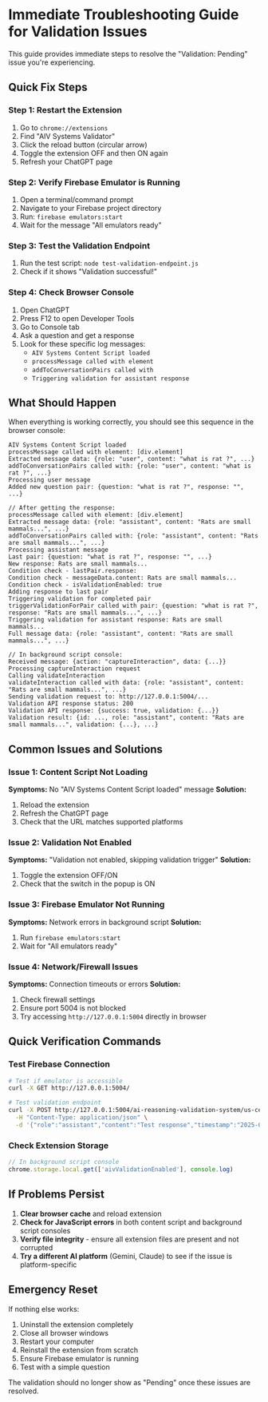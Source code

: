 # Immediate Troubleshooting Guide for Validation Issues

This guide provides immediate steps to resolve the "Validation: Pending" issue you're experiencing.

## Quick Fix Steps

### Step 1: Restart the Extension
1. Go to `chrome://extensions`
2. Find "AIV Systems Validator"
3. Click the reload button (circular arrow)
4. Toggle the extension OFF and then ON again
5. Refresh your ChatGPT page

### Step 2: Verify Firebase Emulator is Running
1. Open a terminal/command prompt
2. Navigate to your Firebase project directory
3. Run: `firebase emulators:start`
4. Wait for the message "All emulators ready"

### Step 3: Test the Validation Endpoint
1. Run the test script: `node test-validation-endpoint.js`
2. Check if it shows "Validation successful!"

### Step 4: Check Browser Console
1. Open ChatGPT
2. Press F12 to open Developer Tools
3. Go to Console tab
4. Ask a question and get a response
5. Look for these specific log messages:
   - `AIV Systems Content Script loaded`
   - `processMessage called with element`
   - `addToConversationPairs called with`
   - `Triggering validation for assistant response`

## What Should Happen

When everything is working correctly, you should see this sequence in the browser console:

```
AIV Systems Content Script loaded
processMessage called with element: [div.element]
Extracted message data: {role: "user", content: "what is rat ?", ...}
addToConversationPairs called with: {role: "user", content: "what is rat ?", ...}
Processing user message
Added new question pair: {question: "what is rat ?", response: "", ...}

// After getting the response:
processMessage called with element: [div.element]
Extracted message data: {role: "assistant", content: "Rats are small mammals...", ...}
addToConversationPairs called with: {role: "assistant", content: "Rats are small mammals...", ...}
Processing assistant message
Last pair: {question: "what is rat ?", response: "", ...}
New response: Rats are small mammals...
Condition check - lastPair.response: 
Condition check - messageData.content: Rats are small mammals...
Condition check - isValidationEnabled: true
Adding response to last pair
Triggering validation for completed pair
triggerValidationForPair called with pair: {question: "what is rat ?", response: "Rats are small mammals...", ...}
Triggering validation for assistant response: Rats are small mammals...
Full message data: {role: "assistant", content: "Rats are small mammals...", ...}

// In background script console:
Received message: {action: "captureInteraction", data: {...}}
Processing captureInteraction request
Calling validateInteraction
validateInteraction called with data: {role: "assistant", content: "Rats are small mammals...", ...}
Sending validation request to: http://127.0.0.1:5004/...
Validation API response status: 200
Validation API response: {success: true, validation: {...}}
Validation result: {id: ..., role: "assistant", content: "Rats are small mammals...", validation: {...}, ...}
```

## Common Issues and Solutions

### Issue 1: Content Script Not Loading
**Symptoms:** No "AIV Systems Content Script loaded" message
**Solution:** 
1. Reload the extension
2. Refresh the ChatGPT page
3. Check that the URL matches supported platforms

### Issue 2: Validation Not Enabled
**Symptoms:** "Validation not enabled, skipping validation trigger"
**Solution:**
1. Toggle the extension OFF/ON
2. Check that the switch in the popup is ON

### Issue 3: Firebase Emulator Not Running
**Symptoms:** Network errors in background script
**Solution:**
1. Run `firebase emulators:start`
2. Wait for "All emulators ready"

### Issue 4: Network/Firewall Issues
**Symptoms:** Connection timeouts or errors
**Solution:**
1. Check firewall settings
2. Ensure port 5004 is not blocked
3. Try accessing `http://127.0.0.1:5004` directly in browser

## Quick Verification Commands

### Test Firebase Connection
```bash
# Test if emulator is accessible
curl -X GET http://127.0.0.1:5004/

# Test validation endpoint
curl -X POST http://127.0.0.1:5004/ai-reasoning-validation-system/us-central1/validateAIResponse \
  -H "Content-Type: application/json" \
  -d '{"role":"assistant","content":"Test response","timestamp":"2025-01-01T00:00:00Z","url":"https://chat.openai.com","platform":"chatgpt"}'
```

### Check Extension Storage
```javascript
// In background script console
chrome.storage.local.get(['aivValidationEnabled'], console.log)
```

## If Problems Persist

1. **Clear browser cache** and reload extension
2. **Check for JavaScript errors** in both content script and background script consoles
3. **Verify file integrity** - ensure all extension files are present and not corrupted
4. **Try a different AI platform** (Gemini, Claude) to see if the issue is platform-specific

## Emergency Reset

If nothing else works:

1. Uninstall the extension completely
2. Close all browser windows
3. Restart your computer
4. Reinstall the extension from scratch
5. Ensure Firebase emulator is running
6. Test with a simple question

The validation should no longer show as "Pending" once these issues are resolved.